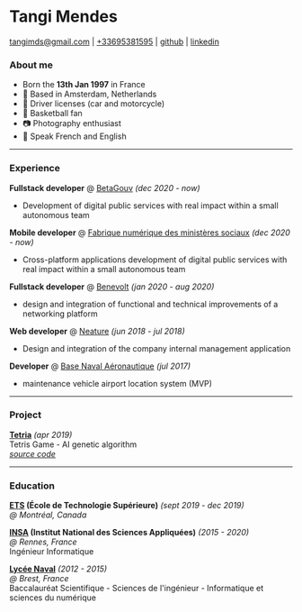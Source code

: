 # Tangi Mendes

[tangimds@gmail.com](mailto:tangimds+cv@gmail.com) | [+33695381595](tel:+33695381595) | [github](https://github.com/tangimds) | [linkedin](https://www.linkedin.com/in/tangimendes/)

### About me

- Born the **13th Jan 1997** in France
- 🌷 Based in Amsterdam, Netherlands
- 🚙 Driver licenses (car and motorcycle)
- 🏀 Basketball fan
- 📷 Photography enthusiast
- 💬 Speak French and English

---

### Experience

**Fullstack developer** @ [BetaGouv](https://beta.gouv.fr/) _(dec 2020 - now)_

- Development of digital public services with real impact within a small autonomous team

**Mobile developer** @ [Fabrique numérique des ministères sociaux](https://www.fabrique.social.gouv.fr/) _(dec 2020 - now)_

- Cross-platform applications development of digital public services with real impact within a small autonomous team

**Fullstack developer** @ [Benevolt](https://benevolt.fr/) _(jan 2020 - aug 2020)_

- design and integration of functional and technical improvements of a networking platform

**Web developer** @ [Neature](https://neature.fr/) _(jun 2018 - jul 2018)_

- Design and integration of the company internal management application

**Developer** @ [Base Naval Aéronautique](https://www.defense.gouv.fr/marine/operations/forces/aeronautique-navale/bases-d-aeronautique-navale/ban-landivisiau/base-d-aeronautique-navale-de-landivisiau/) _(jul 2017)_

- maintenance vehicle airport location system (MVP)

---

### Project

[**Tetria**](https://tangimds.github.io/tetria/) _(apr 2019)_  
Tetris Game - AI genetic algorithm  
[_source code_](https://github.com/tangimds/tetria)

---

### Education

**[ETS](https://www.etsmtl.ca/) (École de Technologie Supérieure)** _(sept 2019 - dec 2019)_  
_@ Montréal, Canada_

**[INSA](https://www.insa-rennes.fr/) (Institut National des Sciences Appliquées)** _(2015 - 2020)_  
_@ Rennes, France_  
Ingénieur Informatique

**[Lycée Naval](https://www.defense.gouv.fr/marine/ressources-humaines/ecoles-et-formations/lycee-naval/le-lycee-naval)** _(2012 - 2015)_  
_@ Brest, France_  
Baccalauréat Scientifique - Sciences de l'ingénieur - Informatique et sciences du numérique
